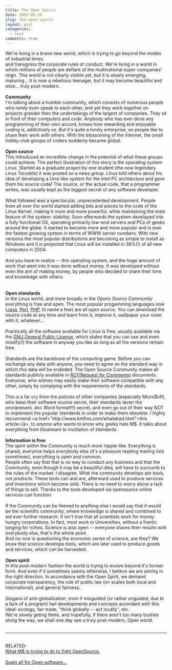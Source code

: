 ```yaml
---
title: The Open Spirit
date: 2003-05-10
slug: the-open-spirit
layout: post
categories:
  - tech
comments: true
---
```


We're living in a brave new world, which is trying to go beyond the modes of industrial times<br />and transgress the corporate rules of conduct. We're living in a world in which millions of people are defiant of the multinational super-companies' reign. This world is not clearly visible yet, but it is slowly emerging, maturing... It is now a rebelious teenager, but it may become beautiful and wise... truly post-modern.<br /><br /><b>Community</b><br />I'm talking about a humble community, which consists of numerous people who rarely even speak to each other, and yet they work together on projects grander then the undertakings of the largest of companies. They sit in front of their computers and <i>code</i>. Anybody who has ever done any programming of their own accord, knows how rewarding and enjoyable coding is, addictively so. But it's quite a lonely enterprise, so people like to share their work with others. With the blossoming of the Internet, the small hobby-club groups of coders suddenly became global. <br /><br /><b>Open source</b><br />This introduced an incredible change in the potential of what these groups could achieve. The perfect illustration of this story is the operating system Linux. Started as a graduate project by one student (the now legendary Linus Torvalds) it was posted on a news group. Linus told others about his idea of developing a Unix-like system for the Intel PC architecture and gave them his source code! The <i>source</i>, or the actual code, that a programmer writes, was usually kept as the biggest secret of any software developer. <br /><br />What followed was a spectacular, unprecedented development. People from all over the world started adding bits and pieces to the code of the Linux Kernel, making it more and more powerful, while maintaining the main feature of the system: stability. Soon afterwards the system developed into a fully functional OS, operating primarily low-end servers and PCs of geeks around the globe. It started to become more and more popular and is now the fastest growing system in terms of WWW server numbers. With new versions the most popular distributions are becoming as simple to install as Windows and it is projected that Linux will be installed in 38%(!) of all new computers in 2004.<br /><br />And you have to realize -- this operating system, and the huge amount of work that went into it was done without money. It was developed without even the aim of making money, by people who decided to share their time and knowledge with others.<br /><br /><br /><b>Open standards</b><br />In the Linux world, and more broadly in the <i>Opens Source Community</i> everything is free and open. The most popular progamming languages now (<a href="http://wwws.sun.com/software/communitysource/">Java</a>, <a href="http://www.cpan.org/src/README.html">Perl</a>, <a href="http://www.php.net/downloads.php">PHP</a>, to name a few) are all open source. You can download the source code at any time and learn from it, improve it, wallpaper your room with it, whatever...<br /><br />Practically all the software available for Linux is free, usually available via the <a href="http://www.gnu.org/copyleft/gpl.html">GNU General Public License</a>, which states that you can use and even modify(!) the software in anyway you like as long as all the versions remain free.<br /><br />Standards are the backbone of the computing game. Before you can exchange any data with anyone, you need to agree on the standard way in which this data will be endoded. The Open Source Community makes all standards publicly available in <a href="http://www.ietf.org/rfc.html">RCF(Request for Comments)</a> documents. Everyone, who wishes may easily make their software compatible with any other, simply by complying with the requirements of the standards.<br /><br />This is a far cry from the policies of other companies (especially Micro$oft), who keep their software source secret, their standards (even the omnipresent .doc Word format!!!) secret, and even go out of their way NOT to implement the popular standards in order to make them obsolete. I highly recommend <a href="http://www.kmfms.com/whatsbad.html">this article</a>, to anyone who wants to know why geeks hate M$. It talks about everything from bloatware to mutilation of standards.<br /><br /><b>Information is free</b><br />The spirit within the Community is much more hippie-like. Everything is shared, everyone helps everybody else (it's a pleasure reading mailing lists sometimes), everything is open and common.<br />People often say that that is no way to conduct any business and that the Community, even though it may be a beautiful idea, will have to succumb to the rules of the market. I disagree. What the community develops are <i>tools</i>, not products. These tools can and are, afterward used to produce services and inventions which become sold. There is no need to worry about a lack of things to sell. Thanks to the tools developed via opensource online services can function.<br /><br />If the Community can be likened to anything else I would say that it would be the scientific community, where knowledge is shared and combined to aid ever further research. It isn't true that all scientists work for money-hungry corporations. In fact, most work in Universities, without a frantic longing for riches. Science is also open -- everyone shares their results with everybody else, that's the whole point. <br />And no-one is questioning the economic sense of science, are they? We know that science develops tools, which are later used to produce goods and services, which can be harvested.<br /><br /><b>Open spirit</b><br />In this post-modern fashion the world is trying to evolve beyond it's former form. And even if it sometimes seems otherwise, I believe we are aiming in the right direction. In accordance with the Open Spirit, we demand corporate transparency, the rule of public law (on scales both local and international), and general fairness.<br /><br />Slogans of anti-globalization, even if misguided (or rather unguided, due to a lack of a program) hail developments and concepts accordant with this ideal: ecology, fair trade, "think globally -- act locally", etc.<br />We're slowly geting there, and hopefully, if there aren't too many bushes along the way, we shall one day see a truly post-modern, Open world.<br /><br /><HR><br />RELATED:<br /><a href="http://www.iht.com/articles/96289.htm">What M$ is trying to do to fight OpenSource.</a><br /><br /><a href="http://www.wired.com/news/politics/0,1283,58764,00.html">Spain all for Open software...</a>